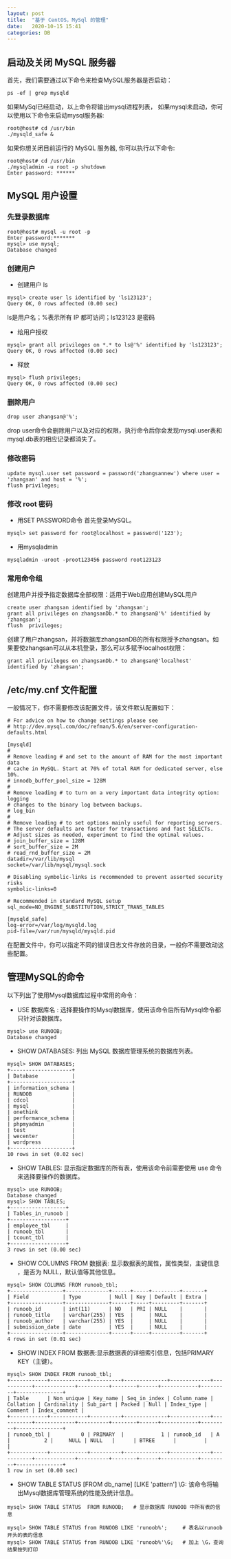 ```yaml
---
layout: post
title:  "基于 CentOS，MySql 的管理"
date:   2020-10-15 15:41
categories: DB
---
```


## 启动及关闭 MySQL 服务器

首先，我们需要通过以下命令来检查MySQL服务器是否启动：
```
ps -ef | grep mysqld
```
如果MySql已经启动，以上命令将输出mysql进程列表， 如果mysql未启动，你可以使用以下命令来启动mysql服务器:
```
root@host# cd /usr/bin
./mysqld_safe &
```
如果你想关闭目前运行的 MySQL 服务器, 你可以执行以下命令:
```
root@host# cd /usr/bin
./mysqladmin -u root -p shutdown
Enter password: ******
```

## MySQL 用户设置
### 先登录数据库
```
root@host# mysql -u root -p
Enter password:*******
mysql> use mysql;
Database changed
```
### 创建用户
- 创建用户 ls
```
mysql> create user ls identified by 'ls123123';
Query OK, 0 rows affected (0.00 sec)
```
ls是用户名；%表示所有 IP 都可访问；ls123123 是密码
- 给用户授权
```
mysql> grant all privileges on *.* to ls@'%' identified by 'ls123123';
Query OK, 0 rows affected (0.00 sec)
```

- 释放
```
mysql> flush privileges;
Query OK, 0 rows affected (0.00 sec)
```

### 删除用户
```
drop user zhangsan@'%';
```
drop user命令会删除用户以及对应的权限，执行命令后你会发现mysql.user表和mysql.db表的相应记录都消失了。

### 修改密码
```
update mysql.user set password = password('zhangsannew') where user = 'zhangsan' and host = '%';
flush privileges;
```
### 修改 root 密码
- 用SET PASSWORD命令 
首先登录MySQL。
```
mysql> set password for root@localhost = password('123'); 
```
- 用mysqladmin 
```
mysqladmin -uroot -proot123456 password root123123
```

### 常用命令组
创建用户并授予指定数据库全部权限：适用于Web应用创建MySQL用户
```
create user zhangsan identified by 'zhangsan';
grant all privileges on zhangsanDb.* to zhangsan@'%' identified by 'zhangsan';
flush  privileges;
```
创建了用户zhangsan，并将数据库zhangsanDB的所有权限授予zhangsan。如果要使zhangsan可以从本机登录，那么可以多赋予localhost权限：
```
grant all privileges on zhangsanDb.* to zhangsan@'localhost' identified by 'zhangsan';
```

## /etc/my.cnf 文件配置
一般情况下，你不需要修改该配置文件，该文件默认配置如下：

```
# For advice on how to change settings please see
# http://dev.mysql.com/doc/refman/5.6/en/server-configuration-defaults.html

[mysqld]
#
# Remove leading # and set to the amount of RAM for the most important data
# cache in MySQL. Start at 70% of total RAM for dedicated server, else 10%.
# innodb_buffer_pool_size = 128M
#
# Remove leading # to turn on a very important data integrity option: logging
# changes to the binary log between backups.
# log_bin
#
# Remove leading # to set options mainly useful for reporting servers.
# The server defaults are faster for transactions and fast SELECTs.
# Adjust sizes as needed, experiment to find the optimal values.
# join_buffer_size = 128M
# sort_buffer_size = 2M
# read_rnd_buffer_size = 2M
datadir=/var/lib/mysql
socket=/var/lib/mysql/mysql.sock

# Disabling symbolic-links is recommended to prevent assorted security risks
symbolic-links=0

# Recommended in standard MySQL setup
sql_mode=NO_ENGINE_SUBSTITUTION,STRICT_TRANS_TABLES

[mysqld_safe]
log-error=/var/log/mysqld.log
pid-file=/var/run/mysqld/mysqld.pid
```
在配置文件中，你可以指定不同的错误日志文件存放的目录，一般你不需要改动这些配置。

## 管理MySQL的命令
以下列出了使用Mysql数据库过程中常用的命令：
* USE 数据库名 :
选择要操作的Mysql数据库，使用该命令后所有Mysql命令都只针对该数据库。
```
mysql> use RUNOOB;
Database changed
```
* SHOW DATABASES:
列出 MySQL 数据库管理系统的数据库列表。
```
mysql> SHOW DATABASES;
+--------------------+
| Database           |
+--------------------+
| information_schema |
| RUNOOB             |
| cdcol              |
| mysql              |
| onethink           |
| performance_schema |
| phpmyadmin         |
| test               |
| wecenter           |
| wordpress          |
+--------------------+
10 rows in set (0.02 sec)
```
- SHOW TABLES:
显示指定数据库的所有表，使用该命令前需要使用 use 命令来选择要操作的数据库。
```
mysql> use RUNOOB;
Database changed
mysql> SHOW TABLES;
+------------------+
| Tables_in_runoob |
+------------------+
| employee_tbl     |
| runoob_tbl       |
| tcount_tbl       |
+------------------+
3 rows in set (0.00 sec)
```
* SHOW COLUMNS FROM 数据表:
显示数据表的属性，属性类型，主键信息 ，是否为 NULL，默认值等其他信息。
```
mysql> SHOW COLUMNS FROM runoob_tbl;
+-----------------+--------------+------+-----+---------+-------+
| Field           | Type         | Null | Key | Default | Extra |
+-----------------+--------------+------+-----+---------+-------+
| runoob_id       | int(11)      | NO   | PRI | NULL    |       |
| runoob_title    | varchar(255) | YES  |     | NULL    |       |
| runoob_author   | varchar(255) | YES  |     | NULL    |       |
| submission_date | date         | YES  |     | NULL    |       |
+-----------------+--------------+------+-----+---------+-------+
4 rows in set (0.01 sec)
```
* SHOW INDEX FROM 数据表:显示数据表的详细索引信息，包括PRIMARY KEY（主键）。
```
mysql> SHOW INDEX FROM runoob_tbl;
+------------+------------+----------+--------------+-------------+-----------+-------------+----------+--------+------+------------+---------+---------------+
| Table      | Non_unique | Key_name | Seq_in_index | Column_name | Collation | Cardinality | Sub_part | Packed | Null | Index_type | Comment | Index_comment |
+------------+------------+----------+--------------+-------------+-----------+-------------+----------+--------+------+------------+---------+---------------+
| runoob_tbl |          0 | PRIMARY  |            1 | runoob_id   | A         |           2 |     NULL | NULL   |      | BTREE      |         |               |
+------------+------------+----------+--------------+-------------+-----------+-------------+----------+--------+------+------------+---------+---------------+
1 row in set (0.00 sec)
```
* SHOW TABLE STATUS [FROM db_name] [LIKE 'pattern'] \G:
该命令将输出Mysql数据库管理系统的性能及统计信息。
```
mysql> SHOW TABLE STATUS  FROM RUNOOB;   # 显示数据库 RUNOOB 中所有表的信息

mysql> SHOW TABLE STATUS from RUNOOB LIKE 'runoob%';     # 表名以runoob开头的表的信息
mysql> SHOW TABLE STATUS from RUNOOB LIKE 'runoob%'\G;   # 加上 \G，查询结果按列打印
```
